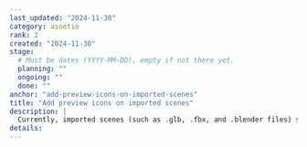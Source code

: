 ```yaml
---
last_updated: "2024-11-30"
category: assetio
rank: 2
created: "2024-11-30"
stage:
  # Must be dates (YYYY-MM-DD), empty if not there yet.
  planning: ""
  ongoing: ""
  done: ""
anchor: "add-preview-icons-on-imported-scenes"
title: "Add preview icons on imported scenes"
description: |
  Currently, imported scenes (such as .glb, .fbx, and .blender files) show the scene icon in the FileSystem tab, making it difficult to filter out these files. Showing a preview icon of the scene would greatly help users in their workflow.
details:
---
```

